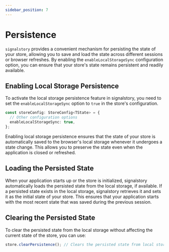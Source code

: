 ```yaml
---
sidebar_position: 7
---
```


# Persistence

`signalstory` provides a convenient mechanism for persisting the state of your store, allowing you to save and load the state across different sessions or browser refreshes. By enabling the `enableLocalStorageSync` configuration option, you can ensure that your store's state remains persistent and readily available.

## Enabling Local Storage Persistence

To activate the local storage persistence feature in signalstory, you need to set the `enableLocalStorageSync` option to `true` in the store's configuration.

```typescript
const storeConfig: StoreConfig<TState> = {
  // Other configuration options
  enableLocalStorageSync: true,
};
```

Enabling local storage persistence ensures that the state of your store is automatically saved to the browser's local storage whenever it undergoes a state change. This allows you to preserve the state even when the application is closed or refreshed.

## Loading the Persisted State

When your application starts up or the store is initialized, signalstory automatically loads the persisted state from the local storage, if available.
If a persisted state exists in the local storage, signalstory retrieves it and sets it as the initial state of your store. This ensures that your application starts with the most recent state that was saved during the previous session.

## Clearing the Persisted State

To clear the persisted state from the local storage without affecting the current state of the store, you can use:

```typescript
store.clearPersistence(); // Clears the persisted state from local storage
```

